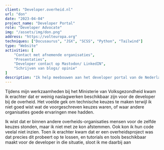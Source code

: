 ```yaml
---
client: "Developer.overheid.nl"
url: "don"
date: "2023-04-04"
project_name: "Developer Portal"
role: "Developer Advocate"
img: "/assets/img/don.png"
address: "https://volteuropa.org"
techniques: ["Docusaurus", "JSX", "SCSS", "Python", "Tailwind"]
type: "Website"
activities: [
    "Contact met afnemende organisaties",
    "Presentaties",
    "Developer contact op Mastodon/ LinkedIN",
    "Schrijven van blogs/ opinie"
]
description: "Ik help meebouwen aan het developer portal van de Nederlandse overheid."
---
```


Tijdens mijn werkzaamheden bij het Ministerie van Volksgezondheid kwam ik erachter dat er weinig naslagwerken beschikbaar zijn voor de developer bij de overheid. Het voelde gek om technische keuzes te maken terwijl ik niet goed wist wat de voorgeschreven keuzes waren, of waar andere organisaties goede ervaringen mee hadden. 

Ik wist dat er binnen andere overheids-organisaties mensen voor de zelfde keuzes stonden, maar ik niet met ze kon afstemmen. Ook kon ik hun code veelal niet inzien. Toen ik erachter kwam dat er een overheidsproject was dat precies dit probeert op te lossen, en tutorials en tools beschikbaar maakt voor de developer in die situatie, sloot ik me daarbij aan

